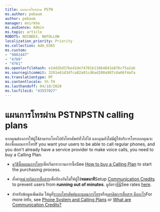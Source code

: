 ```yaml
---
title: แผนการโทรผ่าน PSTN
ms.author: pebaum
author: pebaum
manager: mnirkhe
ms.audience: Admin
ms.topic: article
ROBOTS: NOINDEX, NOFOLLOW
localization_priority: Priority
ms.collection: Adm_O365
ms.custom:
- "9002447"
- "4760"
- "4761"
ms.openlocfilehash: e1dd2bd37be42de74701b11864841e876cf5a2a6
ms.sourcegitcommit: 3281e61d3dfca02a01cd6ad208a987cda66f4afa
ms.translationtype: MT
ms.contentlocale: th-TH
ms.lasthandoff: 04/18/2020
ms.locfileid: "43557027"
---
```

# <a name="pstn-calling-plans"></a><span data-ttu-id="16d8f-102">แผนการโทรผ่าน PSTN</span><span class="sxs-lookup"><span data-stu-id="16d8f-102">PSTN calling plans</span></span>

<span data-ttu-id="16d8f-103">หากคุณต้องการให้ผู้ใช้สามารถโทรไปยังโทรศัพท์ทั่วไปได้ และคุณยังไม่มีผู้ให้บริการโทรออกคุณจะต้องซื้อแผนการโทร</span><span class="sxs-lookup"><span data-stu-id="16d8f-103">If you want your users to be able to call regular phones, and you don't already have a service provider to make voice calls, you need to buy a Calling Plan.</span></span>

- <span data-ttu-id="16d8f-104">[ดูวิธีซื้อแผนการโทร](https://docs.microsoft.com/MicrosoftTeams/calling-plans-for-office-365)เพื่อเริ่มกระบวนการซื้อ</span><span class="sxs-lookup"><span data-stu-id="16d8f-104">See [How to buy a Calling Plan](https://docs.microsoft.com/MicrosoftTeams/calling-plans-for-office-365) to start the purchasing process.</span></span>

- <span data-ttu-id="16d8f-105">ตั้งค่า[หน่วยกิตการสื่อสาร](https://docs.microsoft.com/microsoftteams/set-up-communications-credits-for-your-organization)เพื่อป้องกันไม่ให้ผู้ใช้**หมดนาที**</span><span class="sxs-lookup"><span data-stu-id="16d8f-105">Setup [Communication Credits](https://docs.microsoft.com/microsoftteams/set-up-communications-credits-for-your-organization) to prevent users from **running out of minutes**.</span></span> <span data-ttu-id="16d8f-106">ดูอัตรา[ที่นี่](https://products.office.com/microsoft-teams/voice-calling)</span><span class="sxs-lookup"><span data-stu-id="16d8f-106">See rates [here](https://products.office.com/microsoft-teams/voice-calling).</span></span> 

- <span data-ttu-id="16d8f-107">สําหรับข้อมูลเพิ่มเติม ให้ดูที่[ระบบโทรศัพท์และแผนการโทร](https://docs.microsoft.com/MicrosoftTeams/calling-plan-landing-page)หรือ[เครดิตการสื่อสาร คืออะไร](https://docs.microsoft.com/microsoftteams/what-are-communications-credits)</span><span class="sxs-lookup"><span data-stu-id="16d8f-107">For more info, see [Phone System and Calling Plans](https://docs.microsoft.com/MicrosoftTeams/calling-plan-landing-page) or [What are Communication Credits?](https://docs.microsoft.com/microsoftteams/what-are-communications-credits)</span></span>
